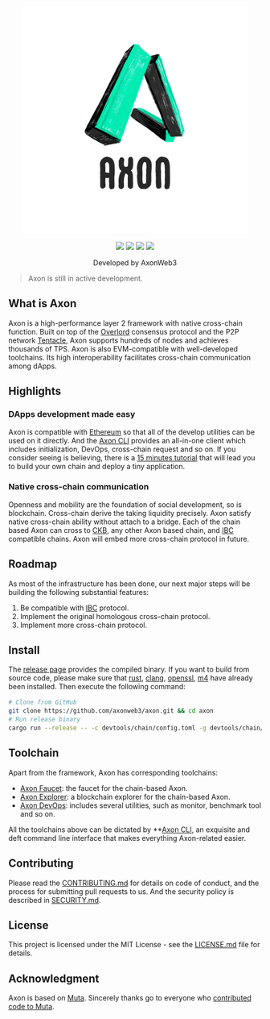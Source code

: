 <p align="center">
  <a href="https://github.com/axonweb3/axon">
    <img src="./docs/assets/logo/axon-01.png" width="450">
  </a>
  <p align="center">
	<a href="https://github.com/axonweb3/axon/releases"><img src="https://img.shields.io/github/v/release/axonweb3/axon?sort=semver"></a>
    <a href="https://github.com/axonweb3/axon/blob/main/LICENSE"><img src="https://img.shields.io/badge/License-MIT-green.svg"></a>
    <a href="https://github.com/axonweb3/axon"><img src="https://github.com/axonweb3/axon/actions/workflows/web3_compatible.yml/badge.svg?branch=main"></a>
    <a href="https://github.com/axonweb3/axon"><img src="https://img.shields.io/github/contributors/axonweb3/axon"></a>
  </p>
  <p align="center">
     Developed by AxonWeb3<br>
  </p>
</p>

> Axon is still in active development.

## What is Axon

Axon is a high-performance layer 2 framework with native cross-chain function.  Built on top of the [Overlord](https://github.com/nervosnetwork/overlord) consensus protocol and the P2P network [Tentacle](https://github.com/nervosnetwork/tentacle), Axon supports hundreds of nodes and achieves thousands of TPS. Axon is also EVM-compatible with well-developed toolchains. Its high interoperability facilitates cross-chain communication among dApps.


## Highlights

### DApps development made easy

Axon is compatible with [Ethereum](https://ethereum.org) so that all of the develop utilities can be used on it directly. And the [Axon CLI](https://github.com/axonweb3/axon-devops/axon-cli) provides an all-in-one client which includes initialization, DevOps, cross-chain request and so on. If you consider seeing is believing, there is a [15 minutes tutorial]() that will lead you to build your own chain and deploy a tiny application.

### Native cross-chain communication

Openness and mobility are the foundation of social development, so is blockchain. Cross-chain derive the taking liquidity precisely. Axon satisfy native cross-chain ability without attach to a bridge. Each of the chain based Axon can cross to [CKB](https://www.nervos.org), any other Axon based chain, and [IBC](https://ibcprotocol.org) compatible chains. Axon will embed more cross-chain protocol in future.

## Roadmap

As most of the infrastructure has been done, our next major steps will be building the following substantial features:

1. Be compatible with [IBC](https://github.com/cosmos/ibc) protocol.
2. Implement the original homologous cross-chain protocol.
3. Implement more cross-chain protocol.

## Install

The [release page](`https://github.com/axonweb3/axon/release`) provides the compiled binary. If you want to build from source code, please make sure that [rust](https://www.rust-lang.org/), [clang](http://clang.org/), [openssl](https://www.openssl.org/), [m4](https://www.gnu.org/software/m4/) have already been installed. Then execute the following command:

```bash
# Clone from GitHub
git clone https://github.com/axonweb3/axon.git && cd axon
# Run release binary
cargo run --release -- -c devtools/chain/config.toml -g devtools/chain/genesis_single_node.json
```

## Toolchain

Apart from the framework, Axon has corresponding toolchains:

- [Axon Faucet](https://github.com/axonweb3/axon-faucet): the faucet for the chain-based Axon.
- [Axon Explorer](https://github.com/Magickbase/blockscan): a blockchain explorer for the chain-based Axon.
- [Axon DevOps](https://github.com/axonweb3/axon-devops): includes several utilities, such as monitor, benchmark tool and so on.

All the toolchains above can be dictated by **[Axon CLI](https://github.com/axonweb3/axon-cli), an exquisite and deft command line interface that makes everything Axon-related easier.

## Contributing

Please read the [CONTRIBUTING.md](./CONTRIBUTING.md) for details on code of conduct, and the process for submitting pull requests to us. And the security policy is described in [SECURITY.md](./SECURITY.md).

## License

This project is licensed under the MIT License - see the [LICENSE.md](./LICENSE) file for details.

## Acknowledgment

Axon is based on [Muta](https://github.com/nervosnetwork/muta). Sincerely thanks go to everyone who [contributed code to Muta](https://github.com/nervosnetwork/muta/graphs/contributors).
